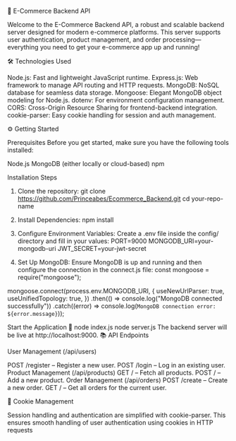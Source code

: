 🚀 E-Commerce Backend API

Welcome to the E-Commerce Backend API, a robust and scalable backend server designed for modern e-commerce platforms. This server supports user authentication, product management, and order processing—everything you need to get your e-commerce app up and running!

🛠️ Technologies Used

Node.js: Fast and lightweight JavaScript runtime.
Express.js: Web framework to manage API routing and HTTP requests.
MongoDB: NoSQL database for seamless data storage.
Mongoose: Elegant MongoDB object modeling for Node.js.
dotenv: For environment configuration management.
CORS: Cross-Origin Resource Sharing for frontend-backend integration.
cookie-parser: Easy cookie handling for session and auth management.

⚙️ Getting Started

Prerequisites
Before you get started, make sure you have the following tools installed:

Node.js
MongoDB (either locally or cloud-based)
npm

Installation Steps
1. Clone the repository:
   git clone https://github.com/Princeabes/Ecommerce_Backend.git
cd your-repo-name

2. Install Dependencies:
  npm install


3. Configure Environment Variables: Create a .env file inside the config/ directory and fill in your values: 
      PORT=9000
    MONGODB_URI=your-mongodb-uri
    JWT_SECRET=your-jwt-secret


4. Set Up MongoDB: Ensure MongoDB is up and running and then configure the connection in the connect.js file:
   const mongoose = require("mongoose");

  mongoose.connect(process.env.MONGODB_URI, {
    useNewUrlParser: true,
    useUnifiedTopology: true,
    })
      .then(() => console.log("MongoDB connected successfully"))
      .catch((error) => console.log(`MongoDB connection error: ${error.message}`));

  Start the Application 🚀
    node index.js
    node server.js
  The backend server will be live at http://localhost:9000.
  📚 API Endpoints

User Management (/api/users)

  POST /register – Register a new user.
  POST /login – Log in an existing user.
  Product Management (/api/products)
  GET / – Fetch all products.
  POST / – Add a new product.
  Order Management (/api/orders)
  POST /create – Create a new order.
  GET / – Get all orders for the current user.

🔐 Cookie Management

Session handling and authentication are simplified with cookie-parser. This ensures smooth handling of user authentication using cookies in HTTP requests
